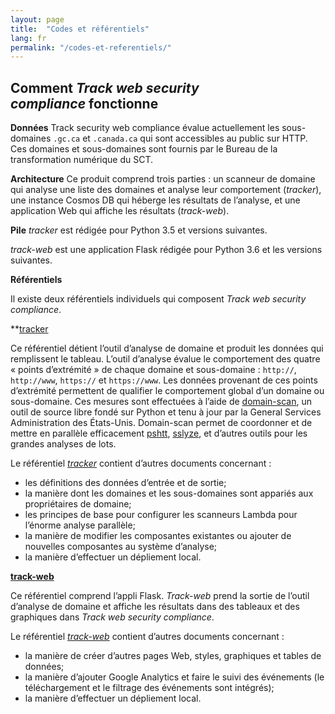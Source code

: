 ```yaml
---
layout: page
title:  "Codes et référentiels"
lang: fr
permalink: "/codes-et-referentiels/"
---
```


##  Comment *Track web security compliance* fonctionne

**Données**
Track security web compliance évalue actuellement les sous-domaines `.gc.ca` et `.canada.ca` qui sont accessibles au public sur HTTP. Ces domaines et sous-domaines sont fournis par le Bureau de la transformation numérique du SCT.

**Architecture**
Ce produit comprend trois parties : un scanneur de domaine qui analyse une liste des domaines et analyse leur comportement (*tracker*), une instance Cosmos DB qui héberge les résultats de l’analyse, et une application Web qui affiche les résultats (*track-web*).

**Pile**
*tracker* est rédigée pour Python 3.5 et versions suivantes.

*track-web* est une application Flask rédigée pour Python 3.6 et les versions suivantes.

**Référentiels**

Il existe deux référentiels individuels qui composent *Track web security compliance*.

**[tracker](https://github.com/cds-snc/tracker)

Ce référentiel détient l’outil d’analyse de domaine et produit les données qui remplissent le tableau. L’outil d’analyse évalue le comportement des quatre « points d’extrémité » de chaque domaine et sous-domaine : `http://`, `http://www`, `https://` et `https://www`. Les données provenant de ces points d’extrémité permettent de qualifier le comportement global d’un domaine ou sous-domaine. Ces mesures sont effectuées à l’aide de [domain-scan](https://github.com/18F/domain-scan), un outil de source libre fondé sur Python et tenu à jour par la General Services Administration des États-Unis. Domain-scan permet de coordonner et de mettre en parallèle efficacement [pshtt](https://github.com/dhs-ncats/pshtt), [sslyze](https://github.com/nabla-c0d3/sslyze), et d’autres outils pour les grandes analyses de lots.

Le référentiel *[tracker](https://github.com/cds-snc/tracker/tree/master/docs)* contient d’autres documents concernant :
* les définitions des données d’entrée et de sortie;
* la manière dont les domaines et les sous-domaines sont appariés aux propriétaires de domaine;
* les principes de base pour configurer les scanneurs Lambda pour l’énorme analyse parallèle;
* la manière de modifier les composantes existantes ou ajouter de nouvelles composantes au système d’analyse;
* la manière d’effectuer un dépliement local.

**[track-web](https://github.com/cds-snc/track-web)**

Ce référentiel comprend l’appli Flask. *Track-web* prend la sortie de l’outil d’analyse de domaine et affiche les résultats dans des tableaux et des graphiques dans *Track web security compliance*.

Le référentiel *[track-web](https://github.com/cds-snc/track-web/tree/master/docs)* contient d’autres documents concernant :

* la manière de créer d’autres pages Web, styles, graphiques et tables de données;
* la manière d’ajouter Google Analytics et faire le suivi des événements (le téléchargement et le filtrage des événements sont intégrés);
* la manière d’effectuer un dépliement local.
